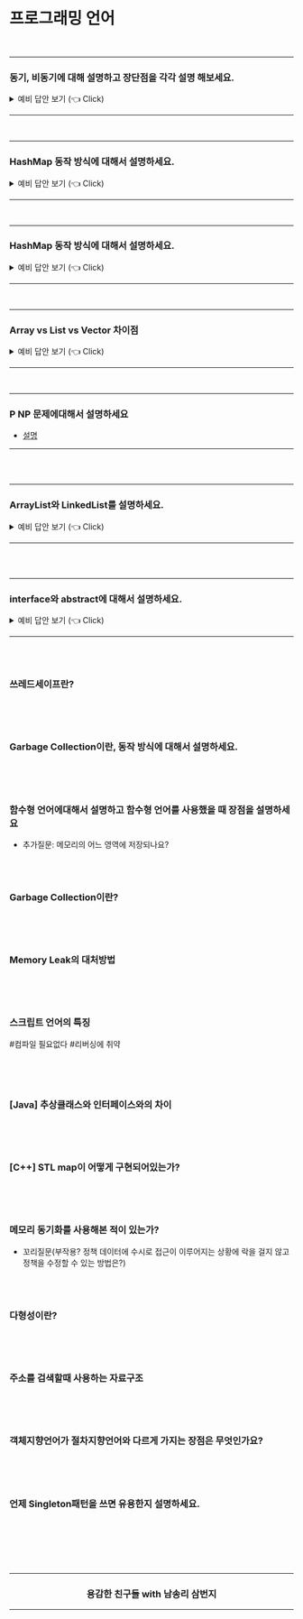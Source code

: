 # 프로그래밍 언어

<br />

----------------------------------------

### 동기, 비동기에 대해 설명하고 장단점을 각각 설명 해보세요.

<details>
   <summary> 예비 답안 보기 (👈 Click)</summary>
<br />

- 동기 : call하고 응답이 올 때까지 기다렸다가 다음 로직을 실행한다.
  - 장점 : 안전성이 보장된다. 순서가 보장된다.
  - 단점 : 느리다.
- 비동기 : call하고 응답이 오지 않아도 다음 로직을 실행한다.
  - 장점 : 빠르다
  - 단점 : 처리 하기가 까다롭다. 순서가 보장이 되지 않는다.

</details>

----------------------------------------

<br />

----------------------------------------

### HashMap 동작 방식에 대해서 설명하세요.

<details>
   <summary> 예비 답안 보기 (👈 Click)</summary>
<br />

HashMap이란 객체를 Map에 넣는 것이다. 

`key-value쌍` 하나만 넣는 것이 가장 기본적이며, __배열의 한 요소를 `bucket` 이라고 한다.__ (자바에서는, 키와 값의 타입은  `클래스  ` 및 `인터페이스` 타입만 가능하다. `기본 타입`  은 사용할 수 없음.)

또한, HashMap에서의 key는 unique해야합니다. (key는 중복 불가, value는 중복 가능))


<div align=center>
  <img src="../_raw/hashmap-1.png">

</div>

`key-value쌍` 이 들어가는 위치는, `key` 의 `Hash값 (HashCode)` 이며, 이로 인해 데이터를 탐색하는데 `O(1)` 로 가능하다. 

이 때, 동일하지 않은 두 객체가 같은 위치에 들어가려고 하는 경우를 `Collision` 이라고 하는데,  `Collision` 은 Map의 성능에 큰 영향을 미치므로, 어떤 `Hash 함수` 를 사용하는 가에 따라서 더 나은 Map이 될 수 있다. 

<br />

이 때, Map에 더 들어갈 공간이 없을때 다음 두 가지 방법을 선택합니다.

1. 리스트로 넣는다.
2. size를 늘린다.

size를 늘리는 방식에 대해서 살펴보겠다. `Load factor` 는 Map의 `capacity` 를 몇 %로 할지를 정하는 값이다. 가령, Map의 사이즈가 4이고, load factor가 0.75라고 해보자.

```java
Map<String, String> map = new HashMap<>(4, 0.75f);
```

주의) 반복문 돌릴 때, Iterator 바로 못 쓰고, `keySet()` 하고 써야함.

그러면, Map의 공간은 다음과 같이 동작한다.

<div align=center>
  <img src="../_raw/hashmap-2.png">

</div>

### 파생질문. HashMap의 `HashCode()`, `equals()` 에 대해서 설명하세요.

1. hashCode()
   : 객체 고유의 해시코드를 반환한다.
   : 두 객체가 같은 객체인지 확인할 때 사용한다.

2. equals()
   : `==` 와 같은 결과를 반환한다.
   : 두 객체의 내용이 같은지 확인할 때 사용한다.

<div align=center>
  <img src="../_raw/hashmap-3.png">
</div>


참고) instanceof 사용

```java
a instanceof b
```

=> a는 b로 형 변환이 가능한지
=> return : true / false

<br />

----------------------------------------

#### 파생질문. HashTable과 HashMap에 대해서 설명하세요.

- 공통점
  -  `key-value 쌍` 으로 데이터를 저장한다는 면에서는 동일하다.
- 차이점
   - HashTable: 멀티 스레드 환경에서 안전(thread safe)하게 객체를 추가, 삭제할 수 있다. 
   -  HashMap: 빠른 대신에 동기화의 문제가 있으며 이를 해결하기 위한 두 가지 방법이 있다.
      - `ConcurrentHashMap` 사용
      - `Collections.synchronizedMap` 사용

```java
Map m = Collections.synchronizedMap(new HashMap(...));
```

</details>

----------------------------------------

<br />

----------------------------------------

### HashMap 동작 방식에 대해서 설명하세요.

<details>
   <summary> 예비 답안 보기 (👈 Click)</summary>

<br />

HashMap이란 객체를 Map에 넣는 것이다. 

`key-value쌍` 하나만 넣는 것이 가장 기본적이며, __배열의 한 요소를 `bucket` 이라고 한다.__ (자바에서는, 키와 값의 타입은  `클래스  ` 및 `인터페이스` 타입만 가능하다. `기본 타입`  은 사용할 수 없음.)

또한, HashMap에서의 key는 unique해야합니다. (key는 중복 불가, value는 중복 가능))


<div align=center>
  <img src="../_raw/hashmap-1.png">

</div>

`key-value쌍` 이 들어가는 위치는, `key` 의 `Hash값 (HashCode)` 이며, 이로 인해 데이터를 탐색하는데 `O(1)` 로 가능하다. 

이 때, 동일하지 않은 두 객체가 같은 위치에 들어가려고 하는 경우를 `Collision` 이라고 하는데,  `Collision` 은 Map의 성능에 큰 영향을 미치므로, 어떤 `Hash 함수` 를 사용하는 가에 따라서 더 나은 Map이 될 수 있다. 

<br />

이 때, Map에 더 들어갈 공간이 없을때 다음 두 가지 방법을 선택한다.

1. 리스트로 넣는다.
2. size를 늘린다.

size를 늘리는 방식에 대해서 살펴보겠다. `Load factor` 는 Map의 `capacity` 를 몇 %로 할지를 정하는 값이다. 가령, Map의 사이즈가 4이고, load factor가 0.75라고 해보자.

```java
Map<String, String> map = new HashMap<>(4, 0.75f);
```

주의) 반복문 돌릴 때, Iterator 바로 못 쓰고, `keySet()` 하고 써야함.

그러면, Map의 공간은 다음과 같이 동작한다.

<div align=center>
  <img src="../_raw/hashmap-2.png">

</div>

### 파생질문. HashMap의 `HashCode()`, `equals()` 에 대해서 설명하세요.

1. hashCode()
   : 객체 고유의 해시코드를 반환한다.
   : 두 객체가 같은 객체인지 확인할 때 사용한다.

2. equals()
   : `==` 와 같은 결과를 반환한다.
   : 두 객체의 내용이 같은지 확인할 때 사용한다.

<div align=center>
  <img src="../_raw/hashmap-3.png">
</div>


참고) instanceof 사용

```java
a instanceof b
```

- a는 b로 형 변환이 가능한지
- 반환값: true or false

<br />

----------------------------------------

### 파생질문. HashTable과 HashMap에 대해서 설명하세요.

<br />

- 공통점
  
  -  `key-value 쌍` 으로 데이터를 저장한다는 면에서는 동일하다.
- 차이점
   - HashTable: 멀티 스레드 환경에서 안전(thread safe)하게 객체를 추가, 삭제할 수 있다. 
   -  HashMap: 빠른 대신에 동기화의 문제가 있으며 이를 해결하기 위한 두 가지 방법이 있다.
      - `ConcurrentHashMap` 사용
      - `Collections.synchronizedMap` 사용

   ```java
   Map m = Collections.synchronizedMap(new HashMap(...));
   ```

</details>

----------------------------------------

<br />


----------------------------------------

### Array vs List vs Vector 차이점

<details>
   <summary> 예비 답안 보기 (👈 Click)</summary>

<br />

- [array vs list](https://wayhome25.github.io/cs/2017/04/17/cs-18-1/)
- [list vs vector](https://theemeraldtablet.tistory.com/entry/list%EC%99%80-vector-%EC%B0%A8%EC%9D%B4%EC%A0%90) 

</details>

----------------------------------------

<br />

----------------------------------------

### P NP 문제에대해서 설명하세요

- [설명](https://ratsgo.github.io/data%20structure&algorithm/2017/11/30/NP/)

----------------------------------------

<br />



<br />


----------------------------------------

### ArrayList와 LinkedList를 설명하세요.

<details>
   <summary> 예비 답안 보기 (👈 Click)</summary>

<br />

- ArrayList와 LinkedList에 공통적으로 List라는 단어가 있다. 즉 선형자료구조라는 공통점이 있다.
- __Array__ List의 이름대로 Array(배열) 입니다.  __Linked__ List는 이름대로 Linked(doubly linked list)입니다. 그렇기에 조회, 삽입, 삭제에 대한 시간복잡도는 배열, 링크드 리스트의 시간복잡도를 그대로 따릅니다.

| ArrayList | LinkedList |
|---|---|
| dynamic array를 이용하여 element 저장  | doubly linked list를 이용하여 element 저장  |
| dynamic array이기에 값을 저장하지 않더라도 일부분 메모리를 고정적으로 할당한 상태이다. | element의 앞 뒤 노드의 주소를 저장하는 오버헤드가 필요하다. |
| Manipulation(삽입, 삭제) 연산은 느리다. element가 삽입 삭제 연산은 영향받는 element를 이동해야한다. (bit shifting 필요)  | Manipulation(삽입, 삭제) 연산은 `ArrayList` 비해 빠르다. 더블 링크드 리스트로 구현되기에 bit shifting는 필요하지 않다. |
|  `List` 인터페이스를 구현하였기에 list 메소드를 사용할 수 있다.  |  `List`, `Deque` 인터페이스를 구현하였기에 list, queue 메소드를 사용할 수 있다. |
| element 접근이 빈번하다면 `ArrayList`가 좋은 선택이다. 인덱스 번호만 안다면 `O(1)`에 접근 가능하다. |  element 삽입 삭제가 빈번하다면 `LinkedList`가 좋은 선택이다. |

</details>

----------------------------------------

<br />

<br />



----------------------------------------

### interface와 abstract에 대해서 설명하세요.

<details>
   <summary> 예비 답안 보기 (👈 Click)</summary>

<br />

#### 1) `interface` 

✅ 무엇인가? 

​	=> `자체로 객체 생성이 되며, only 선언들의 집합이다.` (그것도 추상 메서드, static, final 변수만)

✅ 왜 쓰는가?

​	=> `다중 상속을 가능하게 해준다. (C++은 여러 클래스를 상속받을 수 있지만, Java는 하나의 클래스만 상속받을 수 있다.)`

​	=> `상속받는 클래스는 추상 클래스의 메서드 또는 변수가 있음을 보장한다.`

✅ 어떻게 쓰나?

```java
// 선언
public interface Person{
  public String name = "홍길동";    // 변수 선언 (final만 가능)
  public void eat();              // 메서드 선언
}

// 사용
public class Student implements Person{
  private int score;              // 변수 선언
  Student(int score){             // 생성자
    score = score;
  }                     
  public void study(){            // 메서드 선언
    
  }
  public void eat(){              // 오버라이딩
    
  }
  
}
```

<br />

#### 2) `abstract` 

✅ 무엇인가?

​	=> `자체로는 객체 생성이 되지 않는, 상속을 받아 사용하는 클래스이다.`

✅ 왜 쓰는가?

​	=> `코드를 공유할 수 있다.(추상 메서드 말고, 일반 메서드도 구현 가능하기 때문) `

​	=> `상속받는 클래스는 추상 클래스의 메서드 또는 변수가 있음을 보장한다.` 

​	=> `non-static, non-final 변수를 사용할 수 있어 객체의 상태를 수정할 수 있다.`

✅ 어떻게 쓰나?

```java
// 선언
public abstract class Person{
  public abstract void eat();  // 추상 메서드
  public void work(){	         // 일반 메서드
    
  }
}

// 상속
public class Student extends Person{
  public void eat(){           // 오버라이딩
    
  }
}
```

</details>


----------------------------------------




<br />
<br />

### 쓰레드세이프란?

```

```

<br />
<br />


### Garbage Collection이란, 동작 방식에 대해서 설명하세요.

```

```

<br />
<br />

### 함수형 언어에대해서 설명하고 함수형 언어를 사용했을 때 장점을 설명하세요

- 추가질문: 메모리의 어느 영역에 저장되나요?

<br />
<br />

### Garbage Collection이란?

```

```

<br />
<br />


### Memory Leak의 대처방법

```

```

<br />
<br />


### 스크립트 언어의 특징

#컴파일 필요없다 #리버싱에 취약

```

```

<br />
<br />



### [Java] 추상클래스와 인터페이스와의 차이

```

```

<br />
<br />


### [C++] STL map이 어떻게 구현되어있는가? 

```

```

<br />
<br />

### 메모리 동기화를 사용해본 적이 있는가? 

- 꼬리질문(부작용? 정책 데이터에 수시로 접근이 이루어지는 상황에 락을 걸지 않고 정책을 수정할 수 있는 방법은?)

<br />
<br />


### 다형성이란? 

```

```

<br />
<br />

### 주소를 검색할때 사용하는 자료구조

```

```

<br />
<br />





### 객체지향언어가 절차지향언어와 다르게 가지는 장점은 무엇인가요?

```

```

<br />
<br />


### 언제 Singleton패턴을 쓰면 유용한지 설명하세요. 

```

```

<br />
<br />



<br />
<br />
<div align=center>
  <hr />
    <h3> 용감한 친구들 with 남송리 삼번지 </h3>
  <hr />
</div>
   
